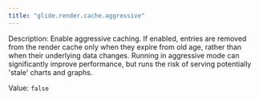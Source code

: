 ```yaml
---
title: "glide.render.cache.aggressive"
---
```


Description: Enable aggressive caching. If enabled, entries are removed from the render cache only when they expire from old age, rather than when their underlying data changes. Running in aggressive mode can significantly improve performance, but runs the risk of serving potentially 'stale' charts and graphs.

Value: `false`